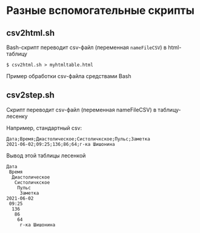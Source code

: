 # Разные вспомогательные скрипты


## csv2html.sh

Bash-скрипт переводит csv-файл (переменная `nameFileCSV`) в html-таблицу

    $ csv2html.sh > myhtmltable.html
    
Пример обработки csv-файла средствами Bash

## csv2step.sh

Скрипт переводит csv-файл (переменная nameFileCSV) в таблицу-лесенку

Например, стандартный csv:

```
Дата;Время;Диастолическое;Систоличкское;Пульс;Заметка
2021-06-02;09:25;136;86;64;г-ка Шишонина
```
Вывод этой таблицы лесенкой

```
Дата
 Время
  Диастолическое
   Систоличкское
    Пульс
     Заметка
2021-06-02
 09:25
  136
   86
    64
     г-ка Шишонина
```

